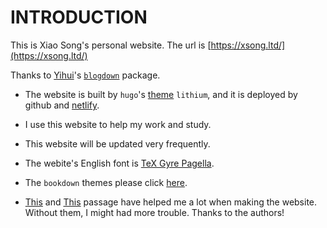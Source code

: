 
# INTRODUCTION

This is Xiao Song's personal website.
The url is [https://xsong.ltd/](https://xsong.ltd/)

Thanks to [Yihui](https://yihui.name/)'s [`blogdown`](https://bookdown.org/yihui/blogdown/) package.

+ The website is built by `hugo`'s [theme](https://themes.gohugo.io/) `lithium`, and it is deployed by github and [netlify](https://www.netlify.com/).

+ I use this website to help my work and study.

+ This website will be updated very frequently.

+ The webite's English font is [TeX Gyre Pagella](https://www.fontsquirrel.com/fonts/tex-gyre-pagella).

+ The `bookdown` themes please click [here](https://bookdown.org/yihui/bookdown/theming.html).

+ [This](http://xuer.dapengde.com/post/hugo-blogdown/) and [This](https://cosx.org/2018/01/build-blog-with-blogdown-hugo-netlify-github/) passage have helped me a lot when making the website. Without them, I might had more trouble. Thanks to the authors!
